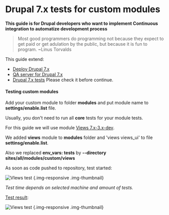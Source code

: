 # Drupal 7.x tests for custom modules

**This guide is for Drupal developers who want to implement Continuous integration to automatize development process**

> Most good programmers do programming not because they expect to get paid or get adulation by the public, but because it is fun to program. ~Linus Torvalds

This guide extend:
- [Deploy  Drupal 7.x](http://docs.zen.ci/deploy/deploy-drupal-7x)
- [QA server for Drupal 7.x](http://docs.zen.ci/qa-server/qa-server-drupal-7x)
- [Drupal 7.x tests](http://docs.zen.ci/tests/drupal-7x-tests)
Please check it before continue.


#### Testing custom modules

Add your custom module to folder **modules** and put module name to **settings/enable.list** file.

Usually, you don't need to run all **core** tests for your module tests.

For this guide we will use module [Views 7.x-3.x-dev](https://www.drupal.org/project/views).

We added **views**  module to **modules** folder and 'views views_ui' to file **settinsg/enable.list**. 

Also we replaced **env_vars: tests** by **--directory sites/all/modules/custom/views**

As soon as code pushed to repository, test started:

![VIews test](http://docs.zen.ci/files/Screen_Shot_2016-06-12_at_7.56.44_PM.png) {.img-responsive .img-thumbnail}

*Test time depends on selected machine and amount of tests.*

[Test result](https://zen.ci/ZenCI-example/drupal-starter-kit/test/test-php53-ZenCI-example_drupal-starter-kit_master-7292):

![Views test](http://docs.zen.ci/files/Screen_Shot_2016-06-12_at_8.24.25_PM.png) {.img-responsive .img-thumbnail}
